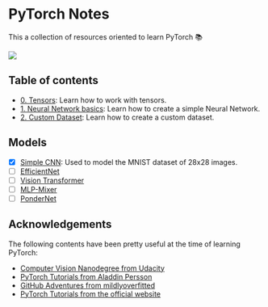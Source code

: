 # PyTorch Notes

This a collection of resources oriented to learn PyTorch 📚

<img src="https://miro.medium.com/max/2400/1*aqNgmfyBIStLrf9k7d9cng.jpeg" align="center">

## Table of contents

- [0. Tensors](https://github.com/aaronespasa/pytorch-notes/blob/main/0.Tensors.ipynb): Learn how to work with tensors.
- [1. Neural Network basics](https://github.com/aaronespasa/pytorch-notes/blob/main/1.Neural-Network.ipynb): Learn how to create a simple Neural Network.
- [2. Custom Dataset](https://github.com/aaronespasa/pytorch-notes/blob/main/2.Custom-Dataset.ipynb): Learn how to create a custom dataset.

## Models
- [x] [Simple CNN](https://github.com/aaronespasa/pytorch-notes/blob/main/models/SimpleCNN.py): Used to model the MNIST dataset of 28x28 images.
- [ ] [EfficientNet]()
- [ ] [Vision Transformer]()
- [ ] [MLP-Mixer]()
- [ ] [PonderNet]()

## Acknowledgements

The following contents have been pretty useful at the time of learning PyTorch:

- [Computer Vision Nanodegree from Udacity](https://www.udacity.com/course/computer-vision-nanodegree--nd891)
- [PyTorch Tutorials from Aladdin Persson](https://youtube.com/playlist?list=PLhhyoLH6IjfxeoooqP9rhU3HJIAVAJ3Vz)
- [GitHub Adventures from mildlyoverfitted](https://www.youtube.com/playlist?list=PLDW9q3PQf5VI0X5ozC3dDgbld8S4lrBuL)
- [PyTorch Tutorials from the official website](https://pytorch.org/tutorials/)

